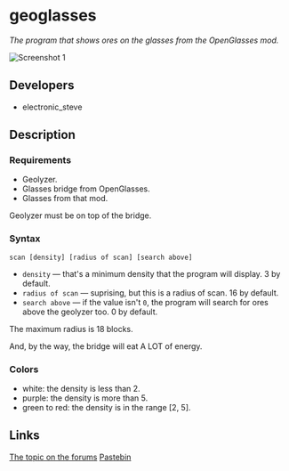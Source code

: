 # geoglasses
*The program that shows ores on the glasses from the OpenGlasses mod.*

![Screenshot 1](http://i.imgur.com/KWqpDr8.png)

## Developers
* electronic\_steve

## Description

### Requirements
* Geolyzer.
* Glasses bridge from OpenGlasses.
* Glasses from that mod.

Geolyzer must be on top of the bridge.

### Syntax
`scan [density] [radius of scan] [search above]`

* `density` — that's a minimum density that the program will display. 3 by default.
* `radius of scan` — suprising, but this is a radius of scan. 16 by default.
* `search above` — if the value isn't `0`, the program will search for ores above the geolyzer too. 0 by default.

The maximum radius is 18 blocks.

And, by the way, the bridge will eat A LOT of energy.

### Colors
* white: the density is less than 2.
* purple: the density is more than 5.
* green to red: the density is in the range [2, 5].

## Links
[The topic on the forums](http://computercraft.ru/topic/1628-)
[Pastebin](http://pastebin.com/kzFvEnNx)

